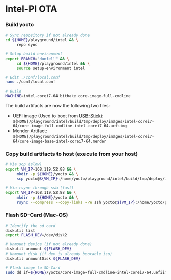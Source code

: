 # Intel-PI OTA

### Build yocto

```bash
# Sync repository if not already done
cd ${HOME}/playground/intel && \
     repo sync

# Setup build environment
export BRANCH="dunfell" && \
     cd ${HOME}/playground/intel && \
     source setup-environment intel

# Edit ./conf/local.conf
nano ./conf/local.conf

# Build
MACHINE=intel-corei7-64 bitbake core-image-full-cmdline
```

The build artifacts are now the following two files:

- UEFI image (Used to boot from [USB-Stick]()): `${HOME}/playground/intel/build/tmp/deploy/images/intel-corei7-64/core-image-full-cmdline-intel-corei7-64.uefiimg`
- Mender Artifact: `${HOME}/playground/intel/build/tmp/deploy/images/intel-corei7-64/core-image-base-intel-corei7-64.mender`

### Copy build artifacts to host (execute from your host)

```bash
# Via scp (slow)
export VM_IP=168.119.52.88 && \
     mkdir -p ${HOME}/yocto && \
     scp yocto@${VM_IP}:/home/yocto/playground/intel/build/tmp/deploy/images/intel-corei7-64/core-image-full-cmdline-intel-corei7-64\{.uefiimg,.mender\} ${HOME}/yocto

# Via rsync through ssh (fast)
export VM_IP=168.119.52.88 && \
     mkdir -p ${HOME}/yocto && \
     rsync --compress --copy-links -Pe ssh yocto@${VM_IP}:/home/yocto/playground/intel/build/tmp/deploy/images/intel-corei7-64/core-image-full-cmdline-intel-corei7-64\{.uefiimg,.mender\} ${HOME}/yocto
```

### Flash SD-Card (Mac-OS)

```bash
# Identify the sd card
diskutil list
export FLASH_DEV=/dev/disk2

# Unmount device (if not already done)
diskutil unmount ${FLASH_DEV}
# Unmount disk (if dev is already bootable iso)
diskutil unmountDisk ${FLASH_DEV}

# Flash image to SD-Card
sudo dd if=${HOME}/yocto/core-image-full-cmdline-intel-corei7-64.uefiimg of=${FLASH_DEV} bs=1048576
```
